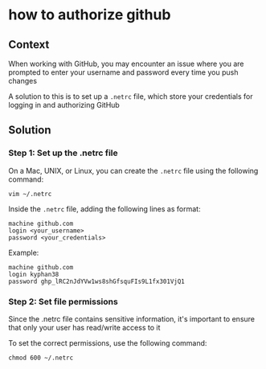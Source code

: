 # how to authorize github

<!-- truncate -->

## Context

When working with GitHub, you may encounter an issue where you are prompted to enter your username and password every time you push changes

A solution to this is to set up a `.netrc` file, which store your credentials for logging in and authorizing GitHub

## Solution

### Step 1: Set up the .netrc file

On a Mac, UNIX, or Linux, you can create the `.netrc` file using the following command:

```
vim ~/.netrc
```

Inside the `.netrc` file, adding the following lines as format:

```
machine github.com
login <your_username>
password <your_credentials>
```

Example:

```
machine github.com
login kyphan38
password ghp_lRC2nJdYVw1ws8shGfsquFIs9L1fx301VjQ1
```

### Step 2: Set file permissions

Since the .netrc file contains sensitive information, it's important to ensure that only your user has read/write access to it

To set the correct permissions, use the following command:

```
chmod 600 ~/.netrc
```
